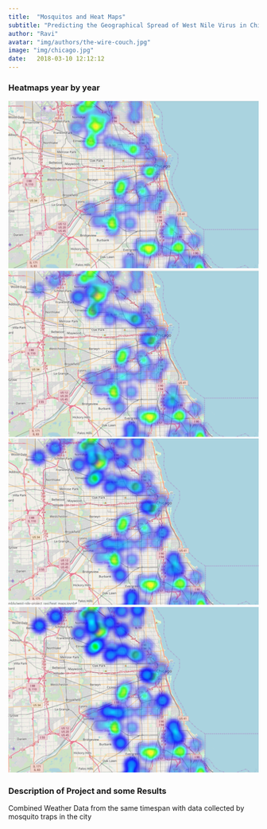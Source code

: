 ```yaml
---
title:  "Mosquitos and Heat Maps"
subtitle: "Predicting the Geographical Spread of West Nile Virus in Chicago"
author: "Ravi"
avatar: "img/authors/the-wire-couch.jpg"
image: "img/chicago.jpg"
date:   2018-03-10 12:12:12
---
```


### Heatmaps year by year
![png](img/2007.png)
![png](img/2009.png)
![png](img/2011.png)
![png](img/2013.png)

### Description of Project and some Results
Combined Weather Data from the same timespan with data collected by mosquito traps in the city

